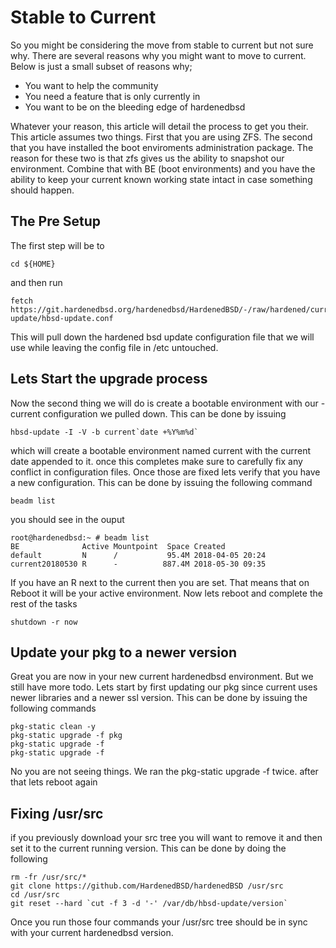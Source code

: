 # Stable to Current
So you might be considering the move from stable to current but not sure why. There are several reasons why you might want to move to current. Below is just a small subset of reasons why;

- You want to help the community
- You need a feature that is only currently in
- You want to be on the bleeding edge of hardenedbsd

Whatever your reason, this article will detail the process to get you their. This article assumes two things. First that you are using ZFS. The second that you have installed the boot enviroments administration package. The reason for these two is that zfs gives us the ability to snapshot our environment. Combine that with BE (boot environments) and you have the ability to keep your current known working state intact in case something should happen. 

## The Pre Setup
The first step will be to 

```shell
cd ${HOME}
```

and then run 

```shell
fetch https://git.hardenedbsd.org/hardenedbsd/HardenedBSD/-/raw/hardened/current/master/usr.sbin/hbsd-update/hbsd-update.conf
```

This will pull down the hardened bsd update configuration file that we will use while leaving the config file in /etc untouched. 


## Lets Start the upgrade process
Now the second thing we will do is create a bootable environment with our -current configuration we pulled down. This can be done by issuing 
```shell
hbsd-update -I -V -b current`date +%Y%m%d`
```

which will create a bootable environment named current with the current date appended to it. once this completes make sure to carefully fix any conflict in configuration files. 
Once those are fixed lets verify that you have a new configuration. This can be done by issuing the following command

```shell
beadm list
```
you should see in the ouput 

```shell
root@hardenedbsd:~ # beadm list
BE              Active Mountpoint  Space Created
default         N      /           95.4M 2018-04-05 20:24
current20180530 R      -          887.4M 2018-05-30 09:35
```

If you have an R next to the current then you are set. That means that on Reboot it will be your active environment. Now lets reboot and complete the rest of the tasks

```shell
shutdown -r now
```

## Update your pkg to a newer version
Great you are now in your new current hardenedbsd environment. But we still have more todo. Lets start by first updating our pkg since current uses newer libraries and a newer ssl version.
This can be done by issuing the following commands

```shell
pkg-static clean -y
pkg-static upgrade -f pkg
pkg-static upgrade -f
pkg-static upgrade -f 
```

No you are not seeing things. We ran the pkg-static upgrade -f twice. after that lets reboot again 

## Fixing /usr/src
if you previously download your src tree you will want to remove it and then set it to the current running version. This can be done by doing the following

```shell
rm -fr /usr/src/*
git clone https://github.com/HardenedBSD/hardenedBSD /usr/src
cd /usr/src
git reset --hard `cut -f 3 -d '-' /var/db/hbsd-update/version`
```

Once you run those four commands your /usr/src tree should be in sync with your current hardenedbsd version.
